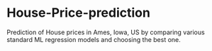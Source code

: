 # House-Price-prediction
Prediction of House prices in Ames, Iowa, US by comparing various standard ML regression models and choosing the best one. 
